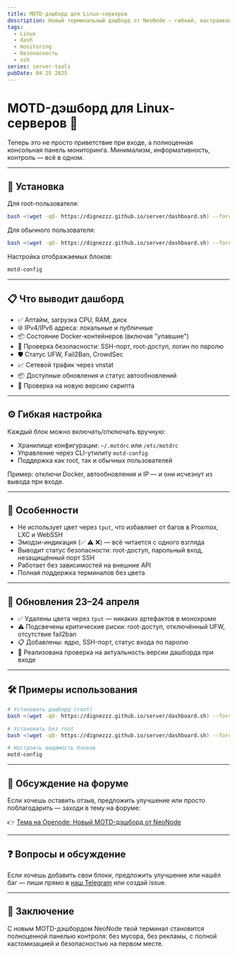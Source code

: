 ```yaml
---
title: MOTD-дэшборд для Linux-серверов
description: Новый терминальный дашборд от NeoNode — гибкий, настраиваемый, с полной поддержкой безопасности и автопроверкой версий.
tags:
  - Linux
  - dash
  - monitoring
  - безопасность
  - ssh
series: server-tools
pubDate: 04 25 2025
---
```


# MOTD-дэшборд для Linux-серверов 🧩

Теперь это не просто приветствие при входе, а полноценная консольная панель мониторинга. Минимализм, информативность, контроль — всё в одном.

---

## 🔧 Установка

Для root-пользователя:

```bash
bash <(wget -qO- https://dignezzz.github.io/server/dashboard.sh) --force
```

Для обычного пользователя:

```bash
bash <(wget -qO- https://dignezzz.github.io/server/dashboard.sh) --force --not-root
```

Настройка отображаемых блоков:

```bash
motd-config
```

---

## 📋 Что выводит дашборд

- ✅ Аптайм, загрузка CPU, RAM, диск
- 🌐 IPv4/IPv6 адреса: локальные и публичные
- 📦 Состояние Docker-контейнеров (включая "упавшие")
- 🔐 Проверка безопасности: SSH-порт, root-доступ, логин по паролю
- 🛡️ Статус UFW, Fail2Ban, CrowdSec
- 📈 Сетевой трафик через vnstat
- 📦 Доступные обновления и статус автообновлений
- 🔄 Проверка на новую версию скрипта

---

## ⚙️ Гибкая настройка

Каждый блок можно включать/отключать вручную:

- Хранилище конфигурации: `~/.motdrc` или `/etc/motdrc`
- Управление через CLI-утилиту `motd-config`
- Поддержка как root, так и обычных пользователей

Пример: отключи Docker, автообновления и IP — и они исчезнут из вывода при входе.

---

## 🧠 Особенности

- Не использует цвет через `tput`, что избавляет от багов в Proxmox, LXC и WebSSH
- Эмодзи-индикация (✅ ⚠️ ❌) — всё читается с одного взгляда
- Выводит статус безопасности: root-доступ, парольный вход, незащищённый порт SSH
- Работает без зависимостей на внешние API
- Полная поддержка терминалов без цвета

---

## 📝 Обновления 23–24 апреля

- ✅ Удалены цвета через `tput` — никаких артефактов в монохроме
- ⚠️ Подсвечены критические риски: root-доступ, отключённый UFW, отсутствие fail2ban
- 📋 Добавлены: ядро, SSH-порт, статус входа по паролю
- 🔄 Реализована проверка на актуальность версии дашборда при входе

---

## 🛠 Примеры использования

```bash
# Установить дашборд (root)
bash <(wget -qO- https://dignezzz.github.io/server/dashboard.sh) --force

# Установить без root
bash <(wget -qO- https://dignezzz.github.io/server/dashboard.sh) --force --not-root

# Настроить видимость блоков
motd-config
```

---

## 💬 Обсуждение на форуме

Если хочешь оставить отзыв, предложить улучшение или просто поблагодарить — заходи в тему на форуме:

👉 [Тема на Openode: Новый MOTD-дэшборд от NeoNode](https://openode.xyz/topic/1529-novyy-motd-deshbord-ot-neonode/)

---

## ❓ Вопросы и обсуждение

Если хочешь добавить свои блоки, предложить улучшение или нашёл баг — пиши прямо в [наш Telegram](https://t.me/neonode_cc) или создай issue.

---

## 🎯 Заключение

С новым MOTD-дэшбордом NeoNode твой терминал становится полноценной панелью контроля: без мусора, без рекламы, с полной кастомизацией и безопасностью на первом месте.


